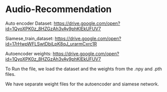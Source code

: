 # Audio-Recommendation

Auto encoder Dataset: https://drive.google.com/open?id=1QyoXPK0z_8HZGzAh3vAy9phKlEkUFUV7

Siamese_train_dataset: https://drive.google.com/open?id=17rHwpWFLSwtDbiLpK8qJ_urarmCxrc1R

Autoencoder weights: https://drive.google.com/open?id=1QyoXPK0z_8HZGzAh3vAy9phKlEkUFUV7


To Run the file, we load the dataset and the weights from the .npy and .pth files. 


We have separate weight files for the autoencoder and siamese network. 
